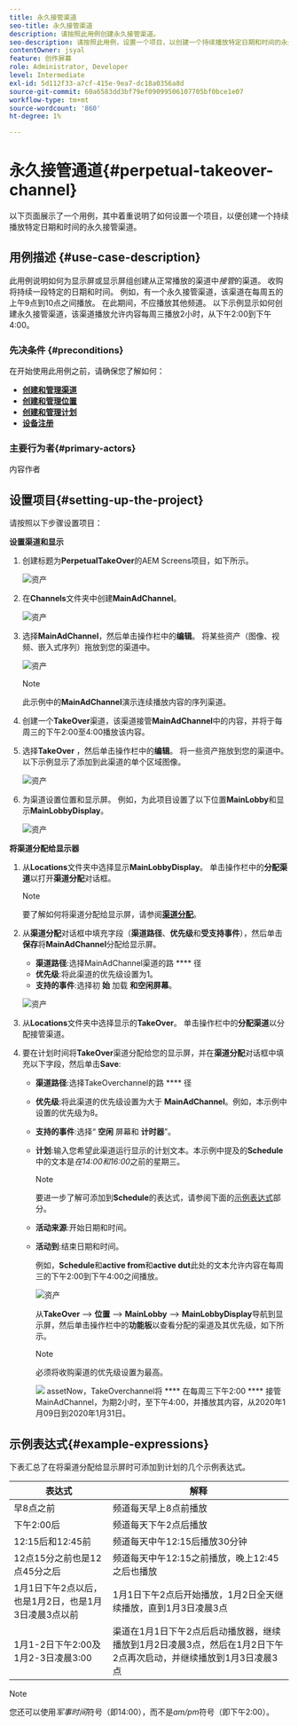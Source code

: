 ```yaml
---
title: 永久接管渠道
seo-title: 永久接管渠道
description: 请按照此用例创建永久接管渠道。
seo-description: 请按照此用例，设置一个项目，以创建一个持续播放特定日期和时间的永久接管渠道。
contentOwner: jsyal
feature: 创作屏幕
role: Administrator, Developer
level: Intermediate
exl-id: 5d112f33-a7cf-415e-9ea7-dc18a0356a8d
source-git-commit: 60a6583dd3bf79ef09099506107705bf0bce1e07
workflow-type: tm+mt
source-wordcount: '860'
ht-degree: 1%

---
```


# 永久接管通道{#perpetual-takeover-channel}

以下页面展示了一个用例，其中着重说明了如何设置一个项目，以便创建一个持续播放特定日期和时间的永久接管渠道。

## 用例描述 {#use-case-description}

此用例说明如何为显示屏或显示屏组创建从正常播放的渠道中&#x200B;*接管*的渠道。 收购将持续一段特定的日期和时间。
例如，有一个永久接管渠道，该渠道在每周五的上午9点到10点之间播放。 在此期间，不应播放其他频道。 以下示例显示如何创建永久接管渠道，该渠道播放允许内容每周三播放2小时，从下午2:00到下午4:00。

### 先决条件 {#preconditions}

在开始使用此用例之前，请确保您了解如何：

* **[创建和管理渠道](managing-channels.md)**
* **[创建和管理位置](managing-locations.md)**
* **[创建和管理计划](managing-schedules.md)**
* **[设备注册](device-registration.md)**

### 主要行为者{#primary-actors}

内容作者

## 设置项目{#setting-up-the-project}

请按照以下步骤设置项目：

**设置渠道和显示**

1. 创建标题为&#x200B;**PerpetualTakeOver**&#x200B;的AEM Screens项目，如下所示。

   ![资产](assets/p_usecase1.png)

1. 在&#x200B;**Channels**&#x200B;文件夹中创建&#x200B;**MainAdChannel**。

   ![资产](assets/p_usecase2.png)

1. 选择&#x200B;**MainAdChannel**，然后单击操作栏中的&#x200B;**编辑**。 将某些资产（图像、视频、嵌入式序列）拖放到您的渠道中。

   ![资产](assets/p_usecase3.png)


   >[!NOTE]
   >此示例中的&#x200B;**MainAdChannel**&#x200B;演示连续播放内容的序列渠道。

1. 创建一个&#x200B;**TakeOver**&#x200B;渠道，该渠道接管&#x200B;**MainAdChannel**&#x200B;中的内容，并将于每周三的下午2:00至4:00播放该内容。

1. 选择&#x200B;**TakeOver** ，然后单击操作栏中的&#x200B;**编辑**。 将一些资产拖放到您的渠道中。 以下示例显示了添加到此渠道的单个区域图像。

   ![资产](assets/p_usecase4.png)

1. 为渠道设置位置和显示屏。 例如，为此项目设置了以下位置&#x200B;**MainLobby**&#x200B;和显示&#x200B;**MainLobbyDisplay**。

   ![资产](assets/p_usecase5.png)

**将渠道分配给显示器**

1. 从&#x200B;**Locations**&#x200B;文件夹中选择显示&#x200B;**MainLobbyDisplay**。 单击操作栏中的&#x200B;**分配渠道**&#x200B;以打开&#x200B;**渠道分配**&#x200B;对话框。

   >[!NOTE]
   >要了解如何将渠道分配给显示屏，请参阅&#x200B;**[渠道分配](channel-assignment.md)**。

1. 从&#x200B;**渠道分配**&#x200B;对话框中填充字段（**渠道路径**、**优先级**&#x200B;和&#x200B;**受支持事件**），然后单击&#x200B;**保存**&#x200B;将&#x200B;**MainAdChannel**&#x200B;分配给显示屏。

   * **渠道路径**:选择MainAdChannel渠道的路 **** 径
   * **优先级**:将此渠道的优先级设置为1。
   * **支持的事件**:选择初 **始** 加载 **和空闲屏幕**。

   ![资产](assets/p_usecase6.png)

1. 从&#x200B;**Locations**&#x200B;文件夹中选择显示的&#x200B;**TakeOver**。 单击操作栏中的&#x200B;**分配渠道**&#x200B;以分配接管渠道。

1. 要在计划时间将&#x200B;**TakeOver**&#x200B;渠道分配给您的显示屏，并在&#x200B;**渠道分配**&#x200B;对话框中填充以下字段，然后单击&#x200B;**Save**:

   * **渠道路径**:选择TakeOverchannel的路 **** 径
   * **优先级**:将此渠道的优先级设置为大于 **MainAdChannel**。例如，本示例中设置的优先级为8。
   * **支持的事件**:选择“ **空闲** 屏幕和 **计时器**”。
   * **计划**:输入您希望此渠道运行显示的计划文本。本示例中提及的&#x200B;**Schedule**&#x200B;中的文本是&#x200B;*在14:00和16:00*&#x200B;之前的星期三。

      >[!NOTE]
      >要进一步了解可添加到&#x200B;**Schedule**&#x200B;的表达式，请参阅下面的[示例表达式](#example-expressions)部分。
   * **活动来源**:开始日期和时间。
   * **活动到**:结束日期和时间。

      例如，**Schedule**&#x200B;和&#x200B;**active from**&#x200B;和&#x200B;**active dut**&#x200B;此处的文本允许内容在每周三的下午2:00到下午4:00之间播放。


      ![资产](assets/p_usecase7.png)

      从&#x200B;**TakeOver** —> **位置** —> **MainLobby** —> **MainLobbyDisplay**&#x200B;导航到显示屏，然后单击操作栏中的&#x200B;**功能板**&#x200B;以查看分配的渠道及其优先级，如下所示。

      >[!NOTE]
      >必须将收购渠道的优先级设置为最高。

      ![](assets/p_usecase8.png)
assetNow，TakeOverchannel将 **** 在每周三下午2:00 **** 接管MainAdChannel，为期2小时，至下午4:00，并播放其内容，从2020年1月09日到2020年1月31日。

## 示例表达式{#example-expressions}

下表汇总了在将渠道分配给显示屏时可添加到计划的几个示例表达式。

| **表达式** | **解释** |
|---|---|
| 早8点之前 | 频道每天早上8点前播放 |
| 下午2:00后 | 频道每天下午2点后播放 |
| 12:15后和12:45前 | 频道每天中午12:15后播放30分钟 |
| 12点15分之前也是12点45分之后 | 频道每天中午12:15之前播放，晚上12:45之后也播放 |
| 1月1日下午2点以后，也是1月2日，也是1月3日凌晨3点以前 | 1月1日下午2点后开始播放，1月2日全天继续播放，直到1月3日凌晨3点 |
| 1月1-2日下午2:00及1月2-3日凌晨3:00 | 渠道在1月1日下午2点后启动播放器，继续播放到1月2日凌晨3点，然后在1月2日下午2点再次启动，并继续播放到1月3日凌晨3点 |

>[!NOTE]
>
>您还可以使用&#x200B;_军事时间_&#x200B;符号（即14:00），而不是&#x200B;*am/pm*&#x200B;符号（即下午2:00）。
